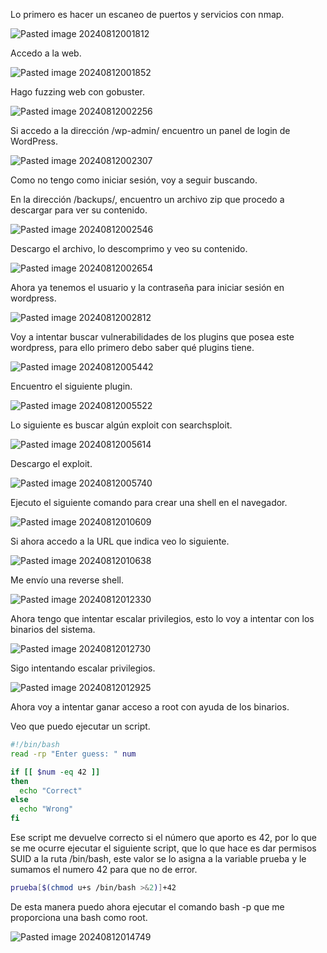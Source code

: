 Lo primero es hacer un escaneo de puertos y servicios con nmap.

![Pasted image 20240812001812](https://github.com/user-attachments/assets/a249e96e-c020-4b09-9b03-b99088be13a2)

Accedo a la web.

![Pasted image 20240812001852](https://github.com/user-attachments/assets/cc254e3b-3205-4247-8fae-972096af347a)

Hago fuzzing web con gobuster.

![Pasted image 20240812002256](https://github.com/user-attachments/assets/9a0e4421-f021-495b-bc9d-273bae99775e)

Si accedo a la dirección /wp-admin/ encuentro un panel de login de WordPress.

![Pasted image 20240812002307](https://github.com/user-attachments/assets/6d889e64-6b22-45c1-9338-c765816278f4)

Como no tengo como iniciar sesión, voy a seguir buscando.

En la dirección /backups/, encuentro un archivo zip que procedo a descargar para ver su contenido.

![Pasted image 20240812002546](https://github.com/user-attachments/assets/f6d9a3f8-9f01-472e-acb5-0c751cb2d97f)

Descargo el archivo, lo descomprimo y veo su contenido.

![Pasted image 20240812002654](https://github.com/user-attachments/assets/f6d6e97b-bb67-439b-93e6-067073d7a76b)

Ahora ya tenemos el usuario y la contraseña para iniciar sesión en wordpress.

![Pasted image 20240812002812](https://github.com/user-attachments/assets/f2099764-e4cf-4bf6-bfbc-4dd61077ad28)

Voy a intentar buscar vulnerabilidades de los plugins que posea este wordpress, para ello primero debo saber qué plugins tiene.

![Pasted image 20240812005442](https://github.com/user-attachments/assets/82cf36da-063b-4808-935a-f1de53f1b27f)

Encuentro el siguiente plugin.

![Pasted image 20240812005522](https://github.com/user-attachments/assets/ccb9d3c8-535f-44d4-a181-6103c50e994f)

Lo siguiente es buscar algún exploit con searchsploit.

![Pasted image 20240812005614](https://github.com/user-attachments/assets/3577db83-1462-411f-a09b-46edd98b4306)

Descargo el exploit.

![Pasted image 20240812005740](https://github.com/user-attachments/assets/365b6335-2bbd-4aa2-9aef-725e7614d526)

Ejecuto el siguiente comando para crear una shell en el navegador.

![Pasted image 20240812010609](https://github.com/user-attachments/assets/316d3af8-d448-47d2-8392-763e73d0f1de)

Si ahora accedo a la URL que indica veo lo siguiente.

![Pasted image 20240812010638](https://github.com/user-attachments/assets/0e27aaf2-c68c-49e8-9d4b-5860b594ef08)

Me envío una reverse shell.

![Pasted image 20240812012330](https://github.com/user-attachments/assets/e4b56e7c-37dd-4517-be37-c72fe3711947)

Ahora tengo que intentar escalar privilegios, esto lo voy a intentar con los binarios del sistema.

![Pasted image 20240812012730](https://github.com/user-attachments/assets/bc43d8fa-4ead-4412-8672-c68aea8fe2e3)

Sigo intentando escalar privilegios.

![Pasted image 20240812012925](https://github.com/user-attachments/assets/d66e3671-1398-49c5-a29f-4294d7abe3e2)

Ahora voy a intentar ganar acceso a root con ayuda de los binarios.

Veo que puedo ejecutar un script.

```bash
#!/bin/bash
read -rp "Enter guess: " num

if [[ $num -eq 42 ]]
then
  echo "Correct"
else
  echo "Wrong"
fi
```

Ese script me devuelve correcto si el número que aporto es 42, por lo que se me ocurre ejecutar el siguiente script, que lo que hace es dar permisos SUID a la ruta /bin/bash, este valor se lo asigna a la variable prueba y le sumamos el numero 42 para que no de error.

```bash
prueba[$(chmod u+s /bin/bash >&2)]+42
```

De esta manera puedo ahora ejecutar el comando bash -p que me proporciona una bash como root.

![Pasted image 20240812014749](https://github.com/user-attachments/assets/28e4c575-31b9-4f4e-bad7-75a0af09b0f3)
